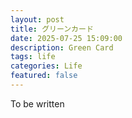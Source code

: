 ```yaml
---
layout: post
title: グリーンカード
date: 2025-07-25 15:09:00
description: Green Card
tags: life
categories: Life
featured: false
---
```


To be written
